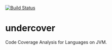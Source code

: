 [![Build Status](https://travis-ci.org/eungju/undercover.svg?branch=master)](https://travis-ci.org/eungju/undercover)

undercover
==========

Code Coverage Analysis for Languages on JVM.

